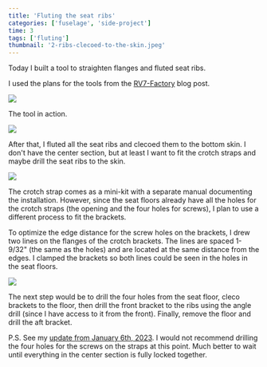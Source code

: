 ```yaml
---
title: 'Fluting the seat ribs'
categories: ['fuselage', 'side-project']
time: 3
tags: ['fluting']
thumbnail: '2-ribs-clecoed-to-the-skin.jpeg'
---
```


Today I built a tool to straighten flanges and fluted seat ribs.

<!-- more -->

I used the plans for the tools from the [RV7-Factory](http://www.rv7-factory.com/?p=1096) blog post.

![](0-flute-straightening-tool.jpeg)

The tool in action.

![](1-tool-in-action.jpeg)

After that, I fluted all the seat ribs and clecoed them to the bottom skin. I don't have the center section, but at least I want to fit the crotch straps and maybe drill the seat ribs to the skin.

![](2-ribs-clecoed-to-the-skin.jpeg)

The crotch strap comes as a mini-kit with a separate manual documenting the installation. However, since the seat floors already have all the holes for the crotch straps (the opening and the four holes for screws), I plan to use a different process to fit the brackets.

To optimize the edge distance for the screw holes on the brackets, I drew two lines on the flanges of the crotch brackets. The lines are spaced 1-9/32" (the same as the holes) and are located at the same distance from the edges. I clamped the brackets so both lines could be seen in the holes in the seat floors.

![](3-fitting-the-crotch-strap.jpeg)

The next step would be to drill the four holes from the seat floor, cleco brackets to the floor, then drill the front bracket to the ribs using the angle drill (since I have access to it from the front). Finally, remove the floor and drill the aft bracket.

P.S. See my [update from January 6th, 2023](/blog/2023/01/06/some-setbacks). I would not recommend drilling the four holes for the screws on the straps at this point. Much better to wait until everything in the center section is fully locked together.